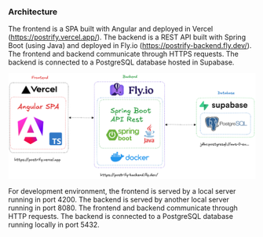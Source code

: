 ### Architecture

The frontend is a SPA built with Angular and deployed in Vercel (https://postrify.vercel.app/). The backend is a REST API built with Spring Boot (using Java) and deployed in Fly.io (https://postrify-backend.fly.dev/). The frontend and backend communicate through HTTPS requests. The backend is connected to a PostgreSQL database hosted in Supabase.

![Architecture](architecture.png)

For development environment, the frontend is served by a local server running in port 4200. The backend is served by another local server running in port 8080. The frontend and backend communicate through HTTP requests. The backend is connected to a PostgreSQL database running locally in port 5432.
